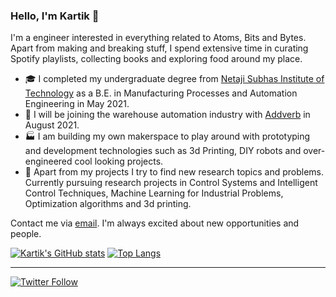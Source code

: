 ### Hello, I'm Kartik 👋

<!--
**Kartik-Singhal26/bio** is a ✨ _special_ ✨ repository because its `README.md` (this file) appears on your GitHub profile.
-->

I'm a engineer interested in everything related to Atoms, Bits and Bytes. Apart from making and breaking stuff, I spend extensive time in curating Spotify playlists, collecting books and exploring food around my place.

- 🎓 I completed my undergraduate degree from [Netaji Subhas Institute of Technology](http://www.nsit.ac.in/) as a B.E. in Manufacturing Processes and Automation Engineering in May 2021. 
- :beginner: I will be joining the warehouse automation industry with [Addverb](https://addverb.com/) in August 2021.
- :factory: I am building my own makerspace to play around with prototyping and development technologies such as 3d Printing, DIY robots and over-engineered cool looking projects.
- :dart: Apart from my projects I try to find new research topics and problems. Currently pursuing research projects in Control Systems and Intelligent Control Techniques, Machine Learning for Industrial Problems, Optimization algorithms and 3d printing.

Contact me via [email](kartiksinghal35@gmail.com). I'm always excited about new opportunities and people.

[![Kartik's GitHub stats](https://github-readme-stats.vercel.app/api?username=Kartik-Singhal26)](https://github.com/anuraghazra/github-readme-stats)
[![Top Langs](https://github-readme-stats.vercel.app/api/top-langs/?username=Kartik-Singhal26&layout=compact)](https://github.com/anuraghazra/github-readme-stats)



---
[![Twitter Follow](https://img.shields.io/twitter/follow/_Kaaartik_?label=Follow&style=social)](https://twitter.com/_Kaaartik_)
